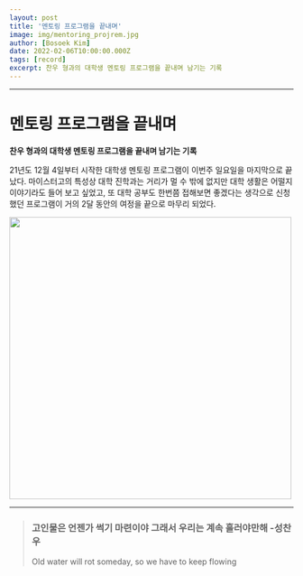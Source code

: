 ```yaml
---
layout: post
title: '멘토링 프로그램을 끝내며'
image: img/mentoring_projrem.jpg
author: [Bosoek Kim]
date: 2022-02-06T10:00:00.000Z
tags: [record]
excerpt: 찬우 형과의 대학생 멘토링 프로그램을 끝내며 남기는 기록
---
```


---
# 멘토링 프로그램을 끝내며
__찬우 형과의 대학생 멘토링 프로그램을 끝내며 남기는 기록__

21년도 12월 4일부터 시작한 대학생 멘토링 프로그램이 이번주 일요일을 마지막으로 끝났다. 마이스터고의 특성상 대학 진학과는 거리가 멀 수 밖에 없지만 대학 생활은 어떨지 이야기라도 들어 보고 싶었고, 또 대학 공부도 한번쯤 접해보면 좋겠다는 생각으로 신청했던 프로그램이 거의 2달 동안의 여정을 끝으로 마무리 되었다.



<img src="https://user-images.githubusercontent.com/68007145/153209118-362034e1-2f12-4221-9fea-55b7f5861a18.jpg" width="500">

---


>### 고인물은 언젠가 썩기 마련이야 그래서 우리는 계속 흘러야만해 -성찬우
> Old water will rot someday, so we have to keep flowing
